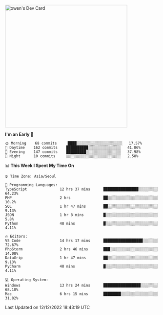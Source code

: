 <a href="https://app.daily.dev/owen_9066"><img src="https://api.daily.dev/devcards/51e5c69f10114f2abe0ae390c27b0828.png?r=hyb" width="400" alt="owen's Dev Card"/></a>

 
 <!--START_SECTION:waka-->
**I'm an Early 🐤** 

```text
🌞 Morning    68 commits     ████░░░░░░░░░░░░░░░░░░░░░   17.57% 
🌆 Daytime    162 commits    ██████████░░░░░░░░░░░░░░░   41.86% 
🌃 Evening    147 commits    █████████░░░░░░░░░░░░░░░░   37.98% 
🌙 Night      10 commits     ░░░░░░░░░░░░░░░░░░░░░░░░░   2.58%

```


📊 **This Week I Spent My Time On** 

```text
⌚︎ Time Zone: Asia/Seoul

💬 Programming Languages: 
TypeScript               12 hrs 37 mins      ████████████████░░░░░░░░░   64.23% 
PHP                      2 hrs               ██░░░░░░░░░░░░░░░░░░░░░░░   10.2% 
SQL                      1 hr 47 mins        ██░░░░░░░░░░░░░░░░░░░░░░░   9.13% 
JSON                     1 hr 8 mins         █░░░░░░░░░░░░░░░░░░░░░░░░   5.8% 
Python                   48 mins             █░░░░░░░░░░░░░░░░░░░░░░░░   4.11%

🔥 Editors: 
VS Code                  14 hrs 17 mins      ██████████████████░░░░░░░   72.67% 
PhpStorm                 2 hrs 46 mins       ███░░░░░░░░░░░░░░░░░░░░░░   14.08% 
DataGrip                 1 hr 47 mins        ██░░░░░░░░░░░░░░░░░░░░░░░   9.13% 
PyCharm                  48 mins             █░░░░░░░░░░░░░░░░░░░░░░░░   4.11%

💻 Operating System: 
Windows                  13 hrs 24 mins      █████████████████░░░░░░░░   68.18% 
Mac                      6 hrs 15 mins       ████████░░░░░░░░░░░░░░░░░   31.82%

```


 Last Updated on 12/12/2022 18:43:19 UTC
<!--END_SECTION:waka-->
